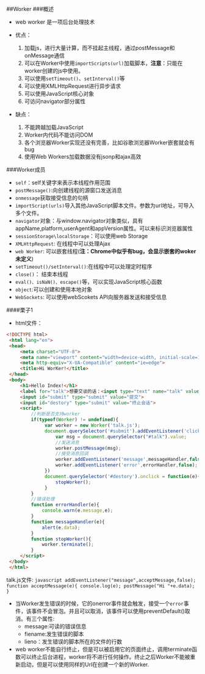 ##Worker
###概述
 - web worker 是一项后台处理技术
 - 优点：
    1. 加载js，进行大量计算，而不挂起主线程，通过postMessage和onMessage通信
    2. 可以在Worker中使用`importScripts(url)`加载脚本，**注意**：只能在worker创建的js中使用。
    3. 可以使用`setTimeout()`、`setInterval()`等
    4. 可以使用XMLHttpRequest进行异步请求
    5. 可以使用JavaScript核心对象
    6. 可访问navigator部分属性
    
 - 缺点：
    1. 不能跨越加载JavaScript
    2. Worker内代码不能访问DOM
    3. 各个浏览器Worker实现还没有完善，比如谷歌浏览器Worker嵌套就会有bug
    4. 使用Web Workers加载数据没有jsonp和ajax高效
    
###Worker成员
  - `self`：self关键字来表示本线程作用范围
  - `postMessage()`:向创建线程的源窗口发送消息
  - `onmessage`获取接受信息的句柄
  - `importScript(urls)`导入其他JavaScript脚本文件。参数为url地址，可导入多个文件。
  - `navigator`对象：与window.navigator对象类似，具有appName,platform,userAgent和appVersion属性。可以来标识浏览器属性
  - `sessionStorage\localStorage`：可以使用web Storage
  - `XMLHttpRequest`: 在线程中可以处理Ajax
  - `web Worker`: 可以嵌套线程(**注：Chrome中似乎有bug，会显示嵌套的woker未定义**)
  - `setTimeout()/setInterval()`:在线程中可以处理定时程序
  - `close()`： 结束本线程
  - `eval()、isNaN()、escape()`等，可以实现JavaScript核心函数
  - `object`:可以创建和使用本地对象
  - `WebSockets`: 可以使用webScokets API向服务器发送和接受信息
  
  ####栗子1
   - html文件：
   ```html
   <!DOCTYPE html>
    <html lang="en">
    <head>
        <meta charset="UTF-8">
        <meta name="viewport" content="width=device-width, initial-scale=1.0">
        <meta http-equiv="X-UA-Compatible" content="ie=edge">
        <title>Hi WorKer!</title>
    </head>
    <body>
        <h1>Hello Index!</h1>
        <label for="talk">想要交谈的话：<input type="text" name="talk" value="" id="talk"></label>
        <input id="submit" type="submit" value="提交">
        <input id="destory" type="submit" value="终止会话">
        <script>
            //判断是否支持worker
            if(typeof(Worker) != undefined){
                 var worker = new Worker('talk.js');
                 document.querySelector('#submit').addEventListener('click',function(){
                     var msg = document.querySelector("#talk").value;
                     //发送消息
                     worker.postMessage(msg);
                     //接受消息回调
                     worker.addEventListener('message',messageHandler,false);
                     worker.addEventListener('error',errorHandler,false);
                 })
                 document.querySelector('#destory').onclick = function(e){
                     stopWorker();
                 }
            }
            //错误处理
            function errorHandler(e){
                console.warn(e.message,e);
            }
            function messageHandler(e){
                alert(e.data);
            }
            function stopWorker(){
                worker.terminate();
            }
        </script>
    </body>
    </html>
   ```
   talk.js文件:
       ```javascript
       addEventListener("message",acceptMessage,false);
        function acceptMessage(e){
             console.log(e);
            postMessage("Hi "+e.data);
        }
       ```
- 当Worker发生错误的时候，它的onerror事件就会触发，接受一个`error`事件，该事件不会冒泡。并且可以取消，该事件可以使用preventDefault()取消。有三个属性:
     - message:可读的错误信息
     - fiename:发生错误的脚本
     - lieno：发生错误的脚本所在的文件的行数
 - web worker不能自行终止，但是可以被启用它的页面终止，调用terminate函数可以终止后台进程，worker将不进行任何操作。终止之后Worker不能被重新启动，但是可以使用同样的Url在创建一个新的Worker.
 
  
  
